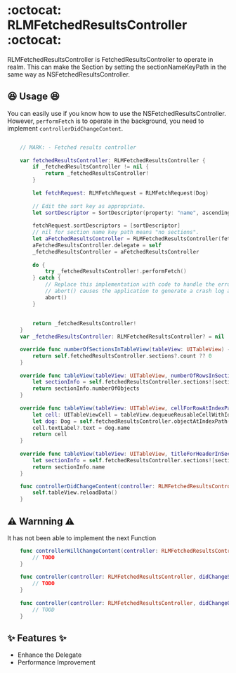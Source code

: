 # :octocat: RLMFetchedResultsController :octocat:

RLMFetchedResultsController is FetchedResultsController to operate in realm.
This can make the Section by setting the sectionNameKeyPath in the same way as NSFetchedResultsController.

## :laughing: Usage :laughing:

You can easily use if you know how to use the NSFetchedResultsController.
However, `performFetch` is to operate in the background, you need to implement `controllerDidChangeContent`.

``` swift

    // MARK: - Fetched results controller
    
    var fetchedResultsController: RLMFetchedResultsController {
        if _fetchedResultsController != nil {
            return _fetchedResultsController!
        }
        
        let fetchRequest: RLMFetchRequest = RLMFetchRequest(Dog)
        
        // Edit the sort key as appropriate.
        let sortDescriptor = SortDescriptor(property: "name", ascending: true)
        
        fetchRequest.sortDescriptors = [sortDescriptor]
        // nil for section name key path means "no sections".
        let aFetchedResultsController = RLMFetchedResultsController(fetchRequest: fetchRequest, sectionNameKeyPath: "name")
        aFetchedResultsController.delegate = self
        _fetchedResultsController = aFetchedResultsController
        
        do {
            try _fetchedResultsController!.performFetch()
        } catch {
            // Replace this implementation with code to handle the error appropriately.
            // abort() causes the application to generate a crash log and terminate. You should not use this function in a shipping application, although it may be useful during development.
            abort()
        }
    
        
        return _fetchedResultsController!
    }
    var _fetchedResultsController: RLMFetchedResultsController? = nil

```

``` swift
    override func numberOfSectionsInTableView(tableView: UITableView) -> Int {
        return self.fetchedResultsController.sections?.count ?? 0
    }
    
    override func tableView(tableView: UITableView, numberOfRowsInSection section: Int) -> Int {
        let sectionInfo = self.fetchedResultsController.sections![section]
        return sectionInfo.numberOfObjects
    }
    
    override func tableView(tableView: UITableView, cellForRowAtIndexPath indexPath: NSIndexPath) -> UITableViewCell {
        let cell: UITableViewCell = tableView.dequeueReusableCellWithIdentifier("UITableViewCell", forIndexPath: indexPath)
        let dog: Dog = self.fetchedResultsController.objectAtIndexPath(indexPath) as! Dog
        cell.textLabel?.text = dog.name
        return cell
    }
    
    override func tableView(tableView: UITableView, titleForHeaderInSection section: Int) -> String? {
        let sectionInfo = self.fetchedResultsController.sections![section]
        return sectionInfo.name
    }
```

``` swift
    func controllerDidChangeContent(controller: RLMFetchedResultsController) {
        self.tableView.reloadData()
    }
```

## :warning: Warnning :warning:

It has not been able to implement the next Function

``` swift
    func controllerWillChangeContent(controller: RLMFetchedResultsController) {
        // TODO
    }
    
    func controller(controller: RLMFetchedResultsController, didChangeSection sectionInfo: RLMFetchedResultsSectionInfo, atIndex sectionIndex: Int, forChangeType type: RLMFetchedResultsChangeType) {
        // TODO
    }
    
    func controller(controller: RLMFetchedResultsController, didChangeObject anObject: AnyObject, atIndexPath indexPath: NSIndexPath?, forChangeType type: RLMFetchedResultsChangeType, newIndexPath: NSIndexPath?) {
        // TOOD
    }

``` 

## :sparkles: Features :sparkles:

- Enhance the Delegate
- Performance Improvement
